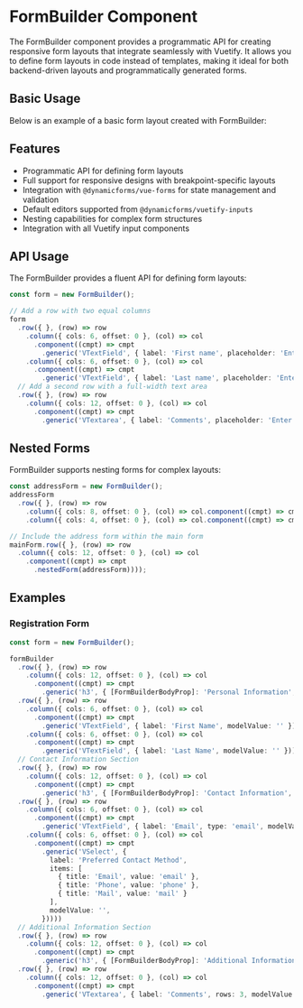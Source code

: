 # FormBuilder Component

The FormBuilder component provides a programmatic API for creating responsive form layouts that integrate seamlessly 
with Vuetify. It allows you to define form layouts in code instead of templates, making it ideal for both backend-driven
layouts and programmatically generated forms.

## Basic Usage

Below is an example of a basic form layout created with FormBuilder:

<form-basic/>

## Features

- Programmatic API for defining form layouts
- Full support for responsive designs with breakpoint-specific layouts
- Integration with `@dynamicforms/vue-forms` for state management and validation
- Default editors supported from `@dynamicforms/vuetify-inputs`
- Nesting capabilities for complex form structures
- Integration with all Vuetify input components

## API Usage

The FormBuilder provides a fluent API for defining form layouts:

```typescript
const form = new FormBuilder();

// Add a row with two equal columns
form
  .row({ }, (row) => row
    .column({ cols: 6, offset: 0 }, (col) => col
      .component((cmpt) => cmpt
        .generic('VTextField', { label: 'First name', placeholder: 'Enter your first name' })))
    .column({ cols: 6, offset: 0 }, (col) => col
      .component((cmpt) => cmpt
        .generic('VTextField', { label: 'Last name', placeholder: 'Enter your last name' }))));
  // Add a second row with a full-width text area
  .row({ }, (row) => row
    .column({ cols: 12, offset: 0 }, (col) => col
      .component((cmpt) => cmpt
        .generic('VTextarea', { label: 'Comments', placeholder: 'Enter any additional comments', rows: 3 }))));
```

## Nested Forms

FormBuilder supports nesting forms for complex layouts:

```typescript
const addressForm = new FormBuilder();
addressForm
  .row({ }, (row) => row
    .column({ cols: 8, offset: 0 }, (col) => col.component((cmpt) => cmpt.generic('VTextField', { label: 'Street' })))
    .column({ cols: 4, offset: 0 }, (col) => col.component((cmpt) => cmpt.generic('VTextField', { label: 'Number' }))));

// Include the address form within the main form
mainForm.row({ }, (row) => row
  .column({ cols: 12, offset: 0 }, (col) => col
    .component((cmpt) => cmpt
      .nestedForm(addressForm))));
```

## Examples

### Registration Form

```typescript
const form = new FormBuilder();

formBuilder
  .row({ }, (row) => row
    .column({ cols: 12, offset: 0 }, (col) => col
      .component((cmpt) => cmpt
        .generic('h3', { [FormBuilderBodyProp]: 'Personal Information', class: 'mt-0' }))))
  .row({ }, (row) => row
    .column({ cols: 6, offset: 0 }, (col) => col
      .component((cmpt) => cmpt
        .generic('VTextField', { label: 'First Name', modelValue: '' })))
    .column({ cols: 6, offset: 0 }, (col) => col
      .component((cmpt) => cmpt
        .generic('VTextField', { label: 'Last Name', modelValue: '' }))))
  // Contact Information Section
  .row({ }, (row) => row
    .column({ cols: 12, offset: 0 }, (col) => col
      .component((cmpt) => cmpt
        .generic('h3', { [FormBuilderBodyProp]: 'Contact Information', class: 'mt-0' }))))
  .row({ }, (row) => row
    .column({ cols: 6, offset: 0 }, (col) => col
      .component((cmpt) => cmpt
        .generic('VTextField', { label: 'Email', type: 'email', modelValue: '' })))
    .column({ cols: 6, offset: 0 }, (col) => col
      .component((cmpt) => cmpt
        .generic('VSelect', {
          label: 'Preferred Contact Method',
          items: [
            { title: 'Email', value: 'email' },
            { title: 'Phone', value: 'phone' },
            { title: 'Mail', value: 'mail' }
          ],
          modelValue: '',
        }))))
  // Additional Information Section
  .row({ }, (row) => row
    .column({ cols: 12, offset: 0 }, (col) => col
      .component((cmpt) => cmpt
        .generic('h3', { [FormBuilderBodyProp]: 'Additional Information', class: 'mt-0' }))))
  .row({ }, (row) => row
    .column({ cols: 12, offset: 0 }, (col) => col
      .component((cmpt) => cmpt
        .generic('VTextarea', { label: 'Comments', rows: 3, modelValue: '' }))));
```

<script setup>
import FormBasic from '../components/form-basic.vue';
</script>
